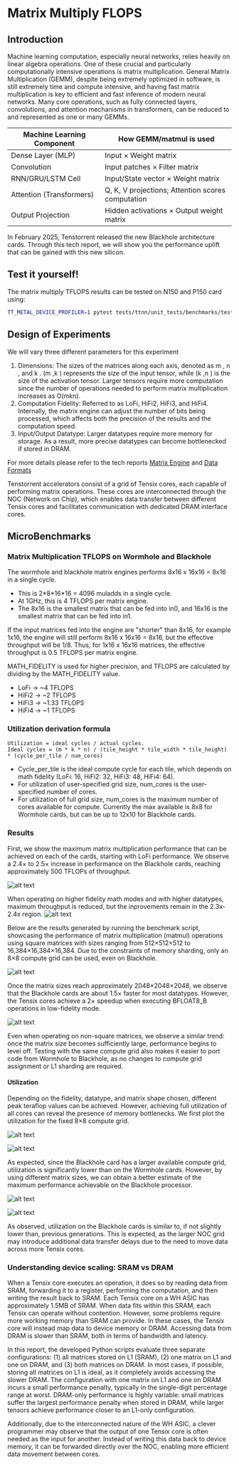 # Matrix Multiply FLOPS


## Introduction

Machine learning computation, especially neural networks, relies heavily on linear algebra operations. One of these crucial and particularly computationally intensive operations is matrix multiplication. General Matrix Multiplication (GEMM), despite being extremely optimized in software, is still extremely time and compute intensive, and having fast matrix multiplication is key to efficient and fast inference of modern neural networks. Many core operations, such as fully connected layers, convolutions, and attention mechanisms in transformers, can be reduced to and represented as one or many GEMMs.


| Machine Learning Component      | How GEMM/matmul is used                               |
|---------------------------------|------------------------------------------------------|
| Dense Layer (MLP)               | Input × Weight matrix                                |
| Convolution       | Input patches × Filter matrix                        |
| RNN/GRU/LSTM Cell               | Input/State vector × Weight matrix                   |
| Attention (Transformers)        | Q, K, V projections; Attention scores computation    |
| Output Projection               | Hidden activations × Output weight matrix            |


In February 2025, Tenstorrent released the new Blackhole architecture cards. Through this tech report, we will show you the performance uplift that can be gained with this new silicon.


## Test it yourself!

The matrix multiply TFLOPS results can be tested on N150 and P150 card using:

```bash
TT_METAL_DEVICE_PROFILER=1 pytest tests/ttnn/unit_tests/benchmarks/test_benchmark.py::test_matmul_2d_host_perf
```

## Design of Experiments

We will vary three different parameters for this experiment
1. Dimensions: The sizes of the matrices along each axis, denoted as m , n , and k . (m ,k ) represents the size of the input tensor, while (k ,n ) is the size of the activation tensor. Larger tensors require more computation since the number of operations needed to perform matrix multiplication increases as O(m*k*n).
2. Computation Fidelity: Referred to as LoFi, HiFi2, HiFi3, and HiFi4. Internally, the matrix engine can adjust the number of bits being processed, which affects both the precision of the results and the computation speed.
3. Input/Output Datatype: Larger datatypes require more memory for storage. As a result, more precise datatypes can become bottlenecked if stored in DRAM.

For more details please refer to the tech reports [Matrix Engine](../matrix_engine/matrix_engine.md) and [Data Formats](../data_formats/data_formats.md)

Tenstorrent accelerators consist of a grid of Tensix cores, each capable of performing matrix operations. These cores are interconnected through the NOC (Network on Chip), which enables data transfer between different Tensix cores and facilitates communication with dedicated DRAM interface cores.



## MicroBenchmarks

### Matrix Multiplication TFLOPS on Wormhole and Blackhole

The wormhole and blackhole matrix engines performs 8x16 x 16x16 = 8x16 in a single cycle.
- This is 2*8\*16\*16 = 4096 muladds in a single cycle.
- At 1GHz, this is 4 TFLOPS per matrix engine.
- The 8x16 is the smallest matrix that can be fed into in0, and 16x16 is the smallest matrix that can be fed into in1.

If the input matrices fed into the engine are "shorter" than 8x16, for example 1x16, the engine will still perform 8x16 x 16x16 = 8x16, but the effective throughput will be 1/8.
Thus, for 1x16 x 16x16 matrices, the effective throughput is 0.5 TFLOPS per matrix engine.

MATH_FIDELITY is used for higher precision, and TFLOPS are calculated by dividing by the MATH_FIDELITY value.
- LoFi ->  ~4 TFLOPS
- HiFi2 -> ~2 TFLOPS
- HiFi3 -> ~1.33 TFLOPS
- HiFi4 -> ~1 TFLOPS


### Utilization derivation formula

```
Utilization = ideal cycles / actual cycles.
Ideal cycles = (m * k * n) / (tile_height * tile_width * tile_height) * (cycle_per_tile / num_cores)
```
- Cycle_per_tile is the ideal compute cycle for each tile, which depends on math fidelity (LoFi: 16, HiFi2: 32, HiFi3: 48, HiFi4: 64).
- For utilization of user-specified grid size, num_cores is the user-specified number of cores.
- For utilization of full grid size, num_cores is the maximum number of cores available for compute. Currently the max available is 8x8 for Wormhole cards, but can be up to 12x10 for Blackhole cards. 

### Results

First, we show the maximum matrix multiplication performance that can be achieved on each of the cards, starting with LoFi performance. We observe a 2.4× to 2.5× increase in performance on the Blackhole cards, reaching approximately 500 TFLOPs of throughput.

![alt text](images/ScatterLoFi.png "Title")


When operating on higher fidelity math modes and with higher datatypes, maximum throughput is reduced, but the inprovements remain in the 2.3x-2.4x region.
![alt text](images/ScatterHiFi.png "Title")

Below are the results generated by running the benchmark script, showcasing the performance of matrix multiplication (matmul) operations using square matrices with sizes ranging from 512×512×512 to 16,384×16,384×16,384. Due to the constraints of memory sharding, only an 8×8 compute grid can be used, even on Blackhole.

![alt text](images/BarPerformanceSquare.png "Title")

Once the matrix sizes reach approximately 2048×2048×2048, we observe that the Blackhole cards are about 1.5× faster for most datatypes. However, the Tensix cores achieve a 2× speedup when executing BFLOAT8_B operations in low-fidelity mode.


![alt text](images/BarPerformanceAll.png "Title")

Even when operating on non-square matrices, we observe a similar trend: once the matrix size becomes sufficiently large, performance begins to level off. Testing with the same compute grid also makes it easier to port code from Wormhole to Blackhole, as no changes to compute grid assignment or L1 sharding are required.



#### Utilization

Depending on the fidelity, datatype, and matrix shape chosen, different peak teraflop values can be achieved. However, achieving full utilization of all cores can reveal the presence of memory bottlenecks. We first plot the utilization for the fixed 8×8 compute grid.


![alt text](images/utilization_by_matrix_size_and_type_square.png "Title")

![alt text](images/utilization_by_matrix_size_and_type.png "Title")

As expected, since the Blackhole card has a larger available compute grid, utilization is significantly lower than on the Wormhole cards. However, by using different matrix sizes, we can obtain a better estimate of the maximum performance achievable on the Blackhole processor.

![alt text](images/12x10utilizationLoFi.png "Title")

![alt text](images/12x10utilizationHiFi.png "Title")

As observed, utilization on the Blackhole cards is similar to, if not slightly lower than, previous generations. This is expected, as the larger NOC grid may introduce additional data transfer delays due to the need to move data across more Tensix cores.



### Understanding device scaling: SRAM vs DRAM

When a Tensix core executes an operation, it does so by reading data from SRAM, forwarding it to a register, performing the computation, and then writing the result back to SRAM. Each Tensix core on a WH ASIC has approximately 1.5MB of SRAM. When data fits within this SRAM, each Tensix can operate without contention. However, some problems require more working memory than SRAM can provide. In these cases, the Tensix core will instead map data to device memory or DRAM. Accessing data from DRAM is slower than SRAM, both in terms of bandwidth and latency.

In this report, the developed Python scripts evaluate three separate configurations: (1) all matrices stored on L1 (SRAM), (2) one matrix on L1 and one on DRAM, and (3) both matrices on DRAM. In most cases, if possible, storing all matrices on L1 is ideal, as it completely avoids accessing the slower DRAM. The configuration with one matrix on L1 and one on DRAM incurs a small performance penalty, typically in the single-digit percentage range at worst. DRAM-only performance is highly variable: small matrices suffer the largest performance penalty when stored in DRAM, while larger tensors achieve performance closer to an L1-only configuration.

Additionally, due to the interconnected nature of the WH ASIC, a clever programmer may observe that the output of one Tensix core is often needed as the input for another. Instead of writing this data back to device memory, it can be forwarded directly over the NOC, enabling more efficient data movement between cores.

